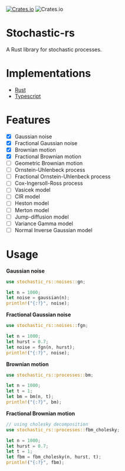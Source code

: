 [![Crates.io](https://img.shields.io/crates/v/stochastic-rs?style=flat-square)](https://crates.io/crates/stochastic-rs)
![Crates.io](https://img.shields.io/crates/l/stochastic-rs?style=flat-square)

# Stochastic-rs

A Rust library for stochastic processes.


# Implementations

- [Rust](https://github.com/dancixx/stochastic-rs)
- [Typescript](https://github.com/dancixx/stochastic-js)


# Features
- [x] Gaussian noise
- [x] Fractional Gaussian noise
- [x] Brownian motion
- [x] Fractional Brownian motion
- [ ] Geometric Brownian motion
- [ ] Ornstein-Uhlenbeck process
- [ ] Fractional Ornstein-Uhlenbeck process
- [ ] Cox-Ingersoll-Ross process
- [ ] Vasicek model
- [ ] CIR model
- [ ] Heston model
- [ ] Merton model
- [ ] Jump-diffusion model
- [ ] Variance Gamma model
- [ ] Normal Inverse Gaussian model

# Usage

**Gaussian noise**

```rust
use stochastic_rs::noises::gn;

let n = 1000;
let noise = gaussian(n);
println!("{:?}", noise);
```


**Fractional Gaussian noise**
```rust
use stochastic_rs::noises::fgn;

let n = 1000;
let hurst = 0.7;
let noise = fgn(n, hurst);
println!("{:?}", noise);
```

**Brownian motion**
```rust
use stochastic_rs::processes::bm;

let n = 1000;
let t = 1;
let bm = bm(n, t);
println!("{:?}", bm);
```

**Fractional Brownian motion**
```rust
// using cholesky decomposition
use stochastic_rs::processes::fbm_cholesky;

let n = 1000;
let hurst = 0.7;
let t = 1;
let fbm = fbm_cholesky(n, hurst, t);
println!("{:?}", fbm);
```
